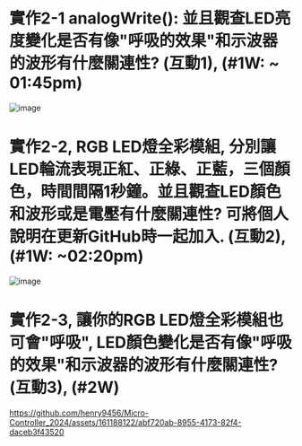 # 實作2-1 analogWrite(): 並且觀查LED亮度變化是否有像"呼吸的效果"和示波器的波形有什麼關連性? (互動1), (#1W: ~ 01:45pm)

![image](https://github.com/henry9456/Micro-Controller_2024/assets/161188122/8b97bba5-0abe-4d97-b802-ee41471133fc)

# 實作2-2, RGB LED燈全彩模組, 分別讓LED輪流表現正紅、正綠、正藍，三個顏色，時間間隔1秒鐘。並且觀查LED顏色和波形或是電壓有什麼關連性? 可將個人說明在更新GitHub時一起加入. (互動2), (#1W: ~02:20pm)

![image](https://github.com/henry9456/Micro-Controller_2024/assets/161188122/5d87acab-6d34-42a0-974a-c10cc90c4e52)

# 實作2-3, 讓你的RGB LED燈全彩模組也可會"呼吸", LED顏色變化是否有像"呼吸的效果"和示波器的波形有什麼關連性? (互動3), (#2W)

https://github.com/henry9456/Micro-Controller_2024/assets/161188122/abf720ab-8955-4173-82f4-daceb3f43520






